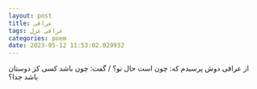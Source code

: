 ```yaml
---
layout: post
title: عراقی
tags: عراقی غزل
categories: poem
date: 2023-05-12 11:53:02.029932
---
```


از عراقی دوش پرسیدم که: چون است حال تو؟ / گفت: چون باشد کسی کز دوستان باشد جدا؟